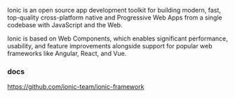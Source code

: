 Ionic is an open source app development toolkit for building modern, fast, top-quality cross-platform native and Progressive Web Apps from a single codebase with JavaScript and the Web.

Ionic is based on Web Components, which enables significant performance, usability, and feature improvements alongside support for popular web frameworks like Angular, React, and Vue.

### docs

https://github.com/ionic-team/ionic-framework

